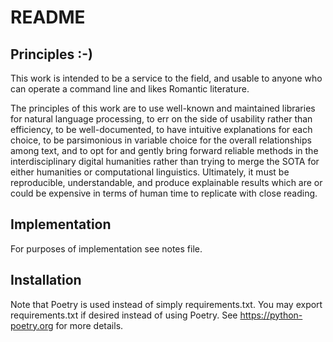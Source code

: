 # README

## Principles :-)

This work is intended to be a service to the field, and usable to anyone who can operate a command line and likes Romantic literature.

The principles of this work are to use well-known and maintained libraries for natural language processing, to err on the side of usability rather than efficiency, to be well-documented, to have intuitive explanations for each choice, to be parsimonious in variable choice for the overall relationships among text, and to opt for and gently bring forward reliable methods in the interdisciplinary digital humanities rather than trying to merge the SOTA for either humanities or computational linguistics. Ultimately, it must be reproducible, understandable, and produce explainable results which are or could be expensive in terms of human time to replicate with close reading.

## Implementation

For purposes of implementation see notes file.

## Installation

Note that Poetry is used instead of simply requirements.txt. You may 
export requirements.txt if desired instead of using Poetry. See 
https://python-poetry.org for more details.
